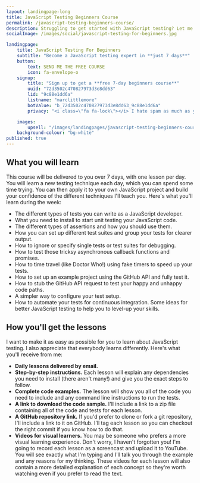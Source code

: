 ```yaml
---
layout: landingpage-long
title: JavaScript Testing Beginners Course
permalink: /javascript-testing-beginners-course/
description: Struggling to get started with JavaScript testing? Let me help you.
socialImage: /images/social/javascript-testing-for-beginners.jpg

landingpage:
    title: JavaScript Testing For Beginners
    subtitle: "Become a JavaScript testing expert in **just 7 days**"
    button:
        text: SEND ME THE FREE COURSE
        icon: fa-envelope-o
    signup:
        title: "Sign up to get a **free 7-day beginners course**"
        uuid: "72d3502c470827973d3e8dd63"
        lid: "9c88e1dd6a"
        listname: "marclittlemore"
        botValue: "b_72d3502c470827973d3e8dd63_9c88e1dd6a"
        privacy: "<i class=\"fa fa-lock\"></i> I hate spam as much as you do: your email address will **never** be shared."

    images:
        upsell: "/images/landingpages/javascript-testing-beginners-course.jpg"
    background-colour: "bg-white"
published: true
---
```


## What you will learn

This course will be delivered to you over 7 days, with one lesson per day. You will learn a new testing technique each day, which you can spend some time trying. You can then apply it to your own JavaScript project and build your confidence of the different techniques I'll teach you. Here's what you'll learn during the week:

* The different types of tests you can write as a JavaScript developer.
* What you need to install to start unit testing your JavaScript code.
* The different types of assertions and how you should use them.
* How you can set up different test suites and group your tests for clearer output.
* How to ignore or specify single tests or test suites for debugging.
* How to test those tricksy asynchronous callback functions and promises.
* How to time travel (like Doctor Who!) using fake timers to speed up your tests.
* How to set up an example project using the GitHub API and fully test it.
* How to stub the GitHub API request to test your happy and unhappy code paths.
* A simpler way to configure your test setup.
* How to automate your tests for continuous integration.
Some ideas for better JavaScript testing to help you to level-up your skills.

## How you'll get the lessons

I want to make it as easy as possible for you to learn about JavaScript testing. I also appreciate that everybody learns differently. Here's what you'll receive from me:

* **Daily lessons delivered by email.**
* **Step-by-step instructions.** Each lesson will explain any dependencies you need to install (there aren't many!) and give you the exact steps to follow.
* **Complete code examples.** The lesson will show you all of the code you need to include and any command line instructions to run the tests.
* **A link to download the code sample.** I'll include a link to a zip file containing all of the code and tests for each lesson.
* **A GitHub repository link.** If you'd prefer to clone or fork a git repository, I'll include a link to it on GitHub. I'll tag each lesson so you can checkout the right commit if you know how to do that.
* **Videos for visual learners.** You may be someone who prefers a more visual learning experience. Don't worry, I haven't forgotten you! I'm going to record each lesson as a screencast and upload it to YouTube. You will see exactly what I'm typing and I'll talk you through the example and any reasons for my thinking. These videos for each lesson will also contain a more detailed explanation of each concept so they're worth watching even if you prefer to read the text.